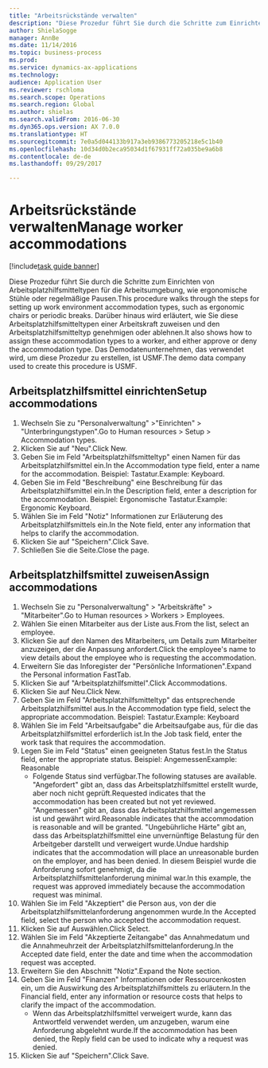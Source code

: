 ```yaml
--- 
title: "Arbeitsrückstände verwalten"
description: "Diese Prozedur führt Sie durch die Schritte zum Einrichten von Arbeitsplatzhilfsmitteltypen für die Arbeitsumgebung, wie ergonomische Stühle oder regelmäßige Pausen."
author: ShielaSogge
manager: AnnBe
ms.date: 11/14/2016
ms.topic: business-process
ms.prod: 
ms.service: dynamics-ax-applications
ms.technology: 
audience: Application User
ms.reviewer: rschloma
ms.search.scope: Operations
ms.search.region: Global
ms.author: shielas
ms.search.validFrom: 2016-06-30
ms.dyn365.ops.version: AX 7.0.0
ms.translationtype: HT
ms.sourcegitcommit: 7e0a5d044133b917a3eb9386773205218e5c1b40
ms.openlocfilehash: 10d34d0b2eca95034d1f67931ff72a035be9a6b8
ms.contentlocale: de-de
ms.lasthandoff: 09/29/2017

---
```

# <a name="manage-worker-accommodations"></a><span data-ttu-id="7ec76-103">Arbeitsrückstände verwalten</span><span class="sxs-lookup"><span data-stu-id="7ec76-103">Manage worker accommodations</span></span>

[!include[task guide banner](../../../includes/task-guide-banner.md)]

<span data-ttu-id="7ec76-104">Diese Prozedur führt Sie durch die Schritte zum Einrichten von Arbeitsplatzhilfsmitteltypen für die Arbeitsumgebung, wie ergonomische Stühle oder regelmäßige Pausen.</span><span class="sxs-lookup"><span data-stu-id="7ec76-104">This procedure walks through the steps for setting up work environment accommodation types, such as ergonomic chairs or periodic breaks.</span></span> <span data-ttu-id="7ec76-105">Darüber hinaus wird erläutert, wie Sie diese Arbeitsplatzhilfsmitteltypen einer Arbeitskraft zuweisen und den Arbeitsplatzhilfsmitteltyp genehmigen oder ablehnen.</span><span class="sxs-lookup"><span data-stu-id="7ec76-105">It also shows how to assign these accommodation types to a worker, and either approve or deny the accommodation type.</span></span> <span data-ttu-id="7ec76-106">Das Demodatenunternehmen, das verwendet wird, um diese Prozedur zu erstellen, ist USMF.</span><span class="sxs-lookup"><span data-stu-id="7ec76-106">The demo data company used to create this procedure is USMF.</span></span>


## <a name="setup-accommodations"></a><span data-ttu-id="7ec76-107">Arbeitsplatzhilfsmittel einrichten</span><span class="sxs-lookup"><span data-stu-id="7ec76-107">Setup accommodations</span></span>
1. <span data-ttu-id="7ec76-108">Wechseln Sie zu "Personalverwaltung" >"Einrichten" > "Unterbringungstypen".</span><span class="sxs-lookup"><span data-stu-id="7ec76-108">Go to Human resources > Setup > Accommodation types.</span></span>
2. <span data-ttu-id="7ec76-109">Klicken Sie auf "Neu".</span><span class="sxs-lookup"><span data-stu-id="7ec76-109">Click New.</span></span>
3. <span data-ttu-id="7ec76-110">Geben Sie im Feld "Arbeitsplatzhilfsmitteltyp" einen Namen für das Arbeitsplatzhilfsmittel ein.</span><span class="sxs-lookup"><span data-stu-id="7ec76-110">In the Accommodation type field, enter a name for the accommodation.</span></span> <span data-ttu-id="7ec76-111">Beispiel: Tastatur.</span><span class="sxs-lookup"><span data-stu-id="7ec76-111">Example: Keyboard.</span></span>
4. <span data-ttu-id="7ec76-112">Geben Sie im Feld "Beschreibung" eine Beschreibung für das Arbeitsplatzhilfsmittel ein.</span><span class="sxs-lookup"><span data-stu-id="7ec76-112">In the Description field, enter a description for the accommodation.</span></span> <span data-ttu-id="7ec76-113">Beispiel: Ergonomische Tastatur.</span><span class="sxs-lookup"><span data-stu-id="7ec76-113">Example: Ergonomic Keyboard.</span></span>
5. <span data-ttu-id="7ec76-114">Wählen Sie im Feld "Notiz" Informationen zur Erläuterung des Arbeitsplatzhilfsmittels ein.</span><span class="sxs-lookup"><span data-stu-id="7ec76-114">In the Note field, enter any information that helps to clarify the accommodation.</span></span>
6. <span data-ttu-id="7ec76-115">Klicken Sie auf "Speichern".</span><span class="sxs-lookup"><span data-stu-id="7ec76-115">Click Save.</span></span>
7. <span data-ttu-id="7ec76-116">Schließen Sie die Seite.</span><span class="sxs-lookup"><span data-stu-id="7ec76-116">Close the page.</span></span>

## <a name="assign-accommodations"></a><span data-ttu-id="7ec76-117">Arbeitsplatzhilfsmittel zuweisen</span><span class="sxs-lookup"><span data-stu-id="7ec76-117">Assign accommodations</span></span>
1. <span data-ttu-id="7ec76-118">Wechseln Sie zu "Personalverwaltung" > "Arbeitskräfte" > "Mitarbeiter".</span><span class="sxs-lookup"><span data-stu-id="7ec76-118">Go to Human resources > Workers > Employees.</span></span>
2. <span data-ttu-id="7ec76-119">Wählen Sie einen Mitarbeiter aus der Liste aus.</span><span class="sxs-lookup"><span data-stu-id="7ec76-119">From the list, select an employee.</span></span>
3. <span data-ttu-id="7ec76-120">Klicken Sie auf den Namen des Mitarbeiters, um Details zum Mitarbeiter anzuzeigen, der die Anpassung anfordert.</span><span class="sxs-lookup"><span data-stu-id="7ec76-120">Click the employee's name to view details about the employee who is requesting the accommodation.</span></span>
4. <span data-ttu-id="7ec76-121">Erweitern Sie das Inforegister der "Persönliche Informationen".</span><span class="sxs-lookup"><span data-stu-id="7ec76-121">Expand the Personal information FastTab.</span></span>
5. <span data-ttu-id="7ec76-122">Klicken Sie auf "Arbeitsplatzhilfsmittel".</span><span class="sxs-lookup"><span data-stu-id="7ec76-122">Click Accommodations.</span></span>
6. <span data-ttu-id="7ec76-123">Klicken Sie auf Neu.</span><span class="sxs-lookup"><span data-stu-id="7ec76-123">Click New.</span></span>
7. <span data-ttu-id="7ec76-124">Geben Sie im Feld "Arbeitsplatzhilfsmitteltyp" das entsprechende Arbeitsplatzhilfsmittel aus.</span><span class="sxs-lookup"><span data-stu-id="7ec76-124">In the Accommodation type field, select the appropriate accommodation.</span></span> <span data-ttu-id="7ec76-125">Beispiel: Tastatur.</span><span class="sxs-lookup"><span data-stu-id="7ec76-125">Example: Keyboard</span></span>
8. <span data-ttu-id="7ec76-126">Wählen Sie im Feld "Arbeitsaufgabe" die Arbeitsaufgabe aus, für die das Arbeitsplatzhilfsmittel erforderlich ist.</span><span class="sxs-lookup"><span data-stu-id="7ec76-126">In the Job task field, enter the work task that requires the accommodation.</span></span>
9. <span data-ttu-id="7ec76-127">Legen Sie im Feld "Status" einen geeigneten Status fest.</span><span class="sxs-lookup"><span data-stu-id="7ec76-127">In the Status field, enter the appropriate status.</span></span> <span data-ttu-id="7ec76-128">Beispiel: Angemessen</span><span class="sxs-lookup"><span data-stu-id="7ec76-128">Example: Reasonable</span></span>
    * <span data-ttu-id="7ec76-129">Folgende Status sind verfügbar.</span><span class="sxs-lookup"><span data-stu-id="7ec76-129">The following statuses are available.</span></span> <span data-ttu-id="7ec76-130">"Angefordert" gibt an, dass das Arbeitsplatzhilfsmittel erstellt wurde, aber noch nicht geprüft.</span><span class="sxs-lookup"><span data-stu-id="7ec76-130">Requested indicates that the accommodation has been created but not yet reviewed.</span></span> <span data-ttu-id="7ec76-131">"Angemessen" gibt an, dass das Arbeitsplatzhilfsmittel angemessen ist und gewährt wird.</span><span class="sxs-lookup"><span data-stu-id="7ec76-131">Reasonable indicates that the accommodation is reasonable and will be granted.</span></span> <span data-ttu-id="7ec76-132">"Ungebührliche Härte" gibt an, dass das Arbeitsplatzhilfsmittel eine unvernünftige Belastung für den Arbeitgeber darstellt und verweigert wurde.</span><span class="sxs-lookup"><span data-stu-id="7ec76-132">Undue hardship indicates that the accommodation will place an unreasonable burden on the employer, and has been denied.</span></span> <span data-ttu-id="7ec76-133">In diesem Beispiel wurde die Anforderung sofort genehmigt, da die Arbeitsplatzhilfsmittelanforderung minimal war.</span><span class="sxs-lookup"><span data-stu-id="7ec76-133">In this example, the request was approved immediately because the accommodation request was minimal.</span></span>  
10. <span data-ttu-id="7ec76-134">Wählen Sie im Feld "Akzeptiert" die Person aus, von der die Arbeitsplatzhilfsmittelanforderung angenommen wurde.</span><span class="sxs-lookup"><span data-stu-id="7ec76-134">In the Accepted field, select the person who accepted the accommodation request.</span></span>
11. <span data-ttu-id="7ec76-135">Klicken Sie auf Auswählen.</span><span class="sxs-lookup"><span data-stu-id="7ec76-135">Click Select.</span></span>
12. <span data-ttu-id="7ec76-136">Wählen Sie im Feld "Akzeptierte Zeitangabe" das Annahmedatum und die Annahmeuhrzeit der Arbeitsplatzhilfsmittelanforderung.</span><span class="sxs-lookup"><span data-stu-id="7ec76-136">In the Accepted date field, enter the date and time when the accommodation request was accepted.</span></span>
13. <span data-ttu-id="7ec76-137">Erweitern Sie den Abschnitt "Notiz".</span><span class="sxs-lookup"><span data-stu-id="7ec76-137">Expand the Note section.</span></span>
14. <span data-ttu-id="7ec76-138">Geben Sie im Feld "Finanzen" Informationen oder Ressourcenkosten ein, um die Auswirkung des Arbeitsplatzhilfsmittels zu erläutern.</span><span class="sxs-lookup"><span data-stu-id="7ec76-138">In the Financial field, enter any information or resource costs that helps to clarify the impact of the accommodation.</span></span>
    * <span data-ttu-id="7ec76-139">Wenn das Arbeitsplatzhilfsmittel verweigert wurde, kann das Antwortfeld verwendet werden, um anzugeben, warum eine Anforderung abgelehnt wurde.</span><span class="sxs-lookup"><span data-stu-id="7ec76-139">If the accommodation has been denied, the Reply field can be used to indicate why a request was denied.</span></span>  
15. <span data-ttu-id="7ec76-140">Klicken Sie auf "Speichern".</span><span class="sxs-lookup"><span data-stu-id="7ec76-140">Click Save.</span></span>


